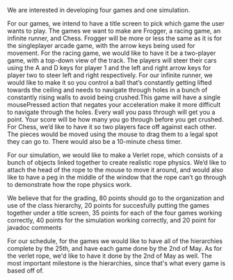 We are interested in developing four games and one simulation.



For our games, we intend to have a title screen to pick which game the user wants to play. The games we want to make are Frogger, a racing game, an infinite runner, and Chess. Frogger will be more or less the same as it is for the singleplayer arcade game, with the arrow keys being used for movement. For the racing game, we would like to have it be a two-player game, with a top-down view of the track. The players will steer their cars using the A and D keys for player 1 and the left and right arrow keys for player two to steer left and right respectively. For our infinite runner, we would like to make it so you control a ball that’s constantly getting lifted towards the ceiling and needs to navigate through holes in a bunch of constantly rising walls to avoid being crushed.This game will have a single mousePressed action that negates your acceleration make it more difficult to navigate through the holes. Every wall you pass through will get you a point. Your score will be how many you go through before you get crushed. For Chess, we’d like to have it so two players face off against each other. The pieces would be moved using the mouse to drag them to a legal spot they can go to. There would also be a 10-minute chess timer.



For our simulation, we would like to make a Verlet rope, which consists of a bunch of objects linked together to create realistic rope physics. We’d like to attach the head of the rope to the mouse to move it around, and would also like to have a peg in the middle of the window that the rope can’t go through to demonstrate how the rope physics work.



We believe that for the grading, 80 points should go to the organization and use of the class hierarchy, 20 points for succesfully putting the games together under a title screen, 35 points for each of the four games working correctly, 40 points for the simulation working correctly, and 20 point for javadoc comments



For our schedule, for the games we would like to have all of the hierarchies complete by the 25th, and have each game done by the 2nd of May. As for the verlet rope, we'd like to have it done by the 2nd of May as well. The most important milestone is the hierarchies, since that's what every game is based off of.

